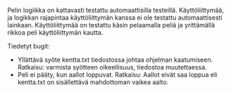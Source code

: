 Pelin logiikka on kattavasti testattu automaattisilla testeillä. Käyttöliittymää, ja logikkan rajapintaa käyttöliittymän kanssa ei ole testattu automaattisesti lainkaan. Käyttöliittymää on testattu käsin pelaamalla peliä ja yrittämällä rikkoa peli käyttöliittymän kautta.


Tiedetyt bugit:
* Yllättävä syöte kentta.txt tiedostossa johtaa ohjelman kaatumiseen. Ratkaisu: varmista syötteen oikeellisuus, tiedostoa muutettaessa.
* Peli ei pääty, kun aallot loppuvat. Ratkaisu: Aallot eivät saa loppua eli kentta.txt on sisällettävä mahdottoman vaikea aalto.

